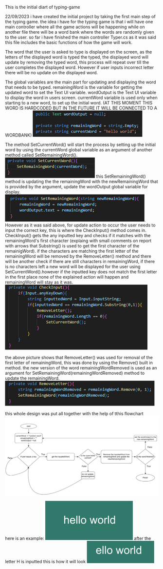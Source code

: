 This is the initial diart of typing-game

22/09/2023
i have created the initial project by taking the first main step of the typing game. the idea i have for the typing game is that i will have one main controller where all the game actions will be happening while on another file there will be a word bank where the words are randomly given to the user. so far i have finished the main controller Typer.cs as it was said this file includes the basic functions of how the game will work.

The word that the user is asked to type is displayed on the screen, as the letters of the displayed word is typed the typed, the displayed word will update by removing the typed word, this process will repeat over till the user completes the displayed word. However if user inputs incorrect letter there will be no update on the displayed word.

The global variables are the main part for updating and displaying the word that needs to be typed. remainingWord is the variable for getting the updated word to set the Text UI variable. wordOutput is the Text UI variable to display the word in users screen. currentWord variable is used only when starting to a new word, to set up the initial word. (AT THIS MOMENT THIS WORD IS HARDCODED BUT IN THE FUTURE IT WILL BE CONNECTED TO A WORDBANK)
![Alt text](image-5.png)

The method SetCurrentWord() will start the process by setting up the initial word by using the currentWord global variable as an argument of another method called SetRemainingWord(). ![Alt text](image-6.png) this SetRemainingWord() method is updating the the remainingWord with the newRemainingWord that is provided by the argument, update the wordOutput global variable for display.![Alt text](image-7.png). However as it was said above, for update action to occur the user needs to input the correct key, this is where the CheckInput() method comes in. CheckInput() gets the any inputted key and checks if it matches with the remainingWord's first character (explaing with small comments on report with arrows that Substring() is used to get the first character of the remainigWord). if the characters are matching the first letter of the remainingWord will be removed by the RemoveLetter() method and there will be another check if there are still characters in remainingWord, if there is no characters left a new word will be displayed for the user using SetCurrentWord().however if the inputted key does not match the first letter in the first place none of the explained action will happen and remainingWord will stay as it was.
![Alt text](image-8.png)

the above picture shows that RemoveLetter() was used for removal of the first letter of remainingWord, this was done by using the Remove() built in method. the new version of the word remainingWordRemoved is used as an argument for SetRemainingWord(remainingWordRemoved) method to update the remainingWord.
![Alt text](image-10.png)

this whole design was put all together with the help of tthis flowchart
![Alt text](image-2.png)

here is an example:
![Alt text](image.png) after the letter H is inputted this is how it will look ![Alt text](image-1.png)